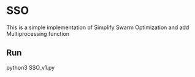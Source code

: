 # SSO
This is a simple implementation of Simplify Swarm Optimization and add Multiprocessing function

## Run

python3 SSO_v1.py
